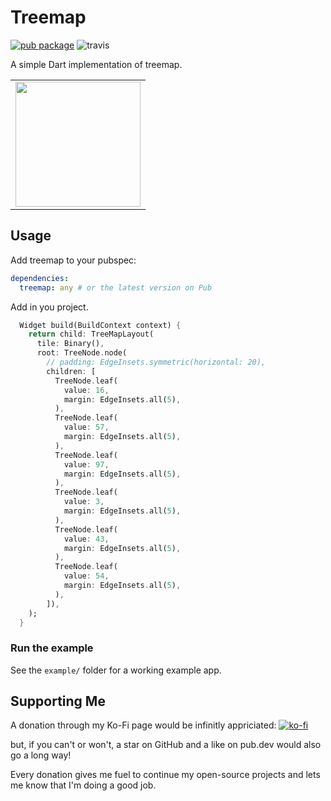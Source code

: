 # Treemap

[![pub package](https://img.shields.io/pub/v/treemap.svg)](https://pub.dartlang.org/packages/treemap) ![travis](https://api.travis-ci.com/lpongetti/treemap.svg?branch=master)

A simple Dart implementation of treemap.

<div style="text-align: center"><table><tr>
  <td style="text-align: center">
  <a href="https://github.com/lpongetti/treemap/blob/master/example.png">
    <img src="https://github.com/lpongetti/treemap/blob/master/example.png" width="200"/></a>
</td>
</tr></table></div>

## Usage

Add treemap to your pubspec:

```yaml
dependencies:
  treemap: any # or the latest version on Pub
```

Add in you project.

```dart
  Widget build(BuildContext context) {
    return child: TreeMapLayout(
      tile: Binary(),
      root: TreeNode.node(
        // padding: EdgeInsets.symmetric(horizontal: 20),
        children: [
          TreeNode.leaf(
            value: 16,
            margin: EdgeInsets.all(5),
          ),
          TreeNode.leaf(
            value: 57,
            margin: EdgeInsets.all(5),
          ),
          TreeNode.leaf(
            value: 97,
            margin: EdgeInsets.all(5),
          ),
          TreeNode.leaf(
            value: 3,
            margin: EdgeInsets.all(5),
          ),
          TreeNode.leaf(
            value: 43,
            margin: EdgeInsets.all(5),
          ),
          TreeNode.leaf(
            value: 54,
            margin: EdgeInsets.all(5),
          ),
        ]),
    );
  }
```

### Run the example

See the `example/` folder for a working example app.

## Supporting Me

A donation through my Ko-Fi page would be infinitly appriciated:
[![ko-fi](https://ko-fi.com/img/githubbutton_sm.svg)](https://ko-fi.com/lorenzopongetti)

but, if you can't or won't, a star on GitHub and a like on pub.dev would also go a long way!

Every donation gives me fuel to continue my open-source projects and lets me know that I'm doing a good job.